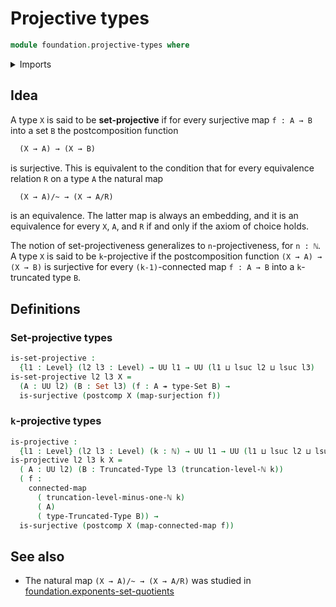 # Projective types

```agda
module foundation.projective-types where
```

<details><summary>Imports</summary>

```agda
open import elementary-number-theory.natural-numbers
open import foundation.connected-maps
open import foundation.functions
open import foundation.sets
open import foundation.surjective-maps
open import foundation.truncated-types
open import foundation.truncation-levels
open import foundation.universe-levels
```

</details>

## Idea

A type `X` is said to be **set-projective** if for every surjective map `f : A → B` into a set `B` the postcomposition function

```md
  (X → A) → (X → B)
```

is surjective. This is equivalent to the condition that for every equivalence relation `R` on a type `A` the natural map

```md
  (X → A)/~ → (X → A/R)
```

is an equivalence. The latter map is always an embedding, and it is an equivalence for every `X`, `A`, and `R` if and only if the axiom of choice holds.

The notion of set-projectiveness generalizes to `n`-projectiveness, for `n : ℕ`. A type `X` is said to be `k`-projective if the postcomposition function `(X → A) → (X → B)` is surjective for every `(k-1)`-connected map `f : A → B` into a `k`-truncated type `B`.

## Definitions

### Set-projective types

```agda
is-set-projective :
  {l1 : Level} (l2 l3 : Level) → UU l1 → UU (l1 ⊔ lsuc l2 ⊔ lsuc l3)
is-set-projective l2 l3 X =
  (A : UU l2) (B : Set l3) (f : A ↠ type-Set B) →
  is-surjective (postcomp X (map-surjection f))
```

### `k`-projective types

```agda
is-projective :
  {l1 : Level} (l2 l3 : Level) (k : ℕ) → UU l1 → UU (l1 ⊔ lsuc l2 ⊔ lsuc l3)
is-projective l2 l3 k X =
  ( A : UU l2) (B : Truncated-Type l3 (truncation-level-ℕ k))
  ( f :
    connected-map
      ( truncation-level-minus-one-ℕ k)
      ( A)
      ( type-Truncated-Type B)) →
  is-surjective (postcomp X (map-connected-map f))
```

## See also

- The natural map `(X → A)/~ → (X → A/R)` was studied in [foundation.exponents-set-quotients](foundation.exponents-set-quotients.md)
